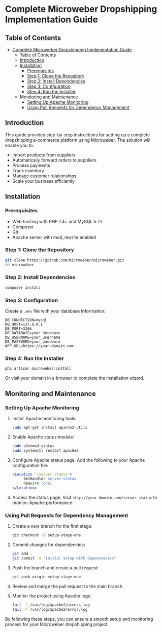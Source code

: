 # Complete Microweber Dropshipping Implementation Guide

## Table of Contents
- [Complete Microweber Dropshipping Implementation Guide](#complete-microweber-dropshipping-implementation-guide)
  - [Table of Contents](#table-of-contents)
  - [Introduction](#introduction)
  - [Installation](#installation)
    - [Prerequisites](#prerequisites)
    - [Step 1: Clone the Repository](#step-1-clone-the-repository)
    - [Step 2: Install Dependencies](#step-2-install-dependencies)
    - [Step 3: Configuration](#step-3-configuration)
    - [Step 4: Run the Installer](#step-4-run-the-installer)
  - [Monitoring and Maintenance](#monitoring-and-maintenance)
    - [Setting Up Apache Monitoring](#setting-up-apache-monitoring)
    - [Using Pull Requests for Dependency Management](#using-pull-requests-for-dependency-management)

## Introduction

This guide provides step-by-step instructions for setting up a complete dropshipping e-commerce platform using Microweber. The solution will enable you to:
- Import products from suppliers
- Automatically forward orders to suppliers
- Process payments
- Track inventory
- Manage customer relationships
- Scale your business efficiently

## Installation

### Prerequisites
- Web hosting with PHP 7.4+ and MySQL 5.7+
- Composer
- Git
- Apache server with mod_rewrite enabled

### Step 1: Clone the Repository
```bash
git clone https://github.com/microweber/microweber.git
cd microweber
```

### Step 2: Install Dependencies
```bash
composer install
```

### Step 3: Configuration
Create a `.env` file with your database information:
```
DB_CONNECTION=mysql
DB_HOST=127.0.0.1
DB_PORT=3306
DB_DATABASE=your_database
DB_USERNAME=your_username
DB_PASSWORD=your_password
APP_URL=https://your-domain.com
```

### Step 4: Run the Installer
```bash
php artisan microweber:install
```

Or visit your domain in a browser to complete the installation wizard.

## Monitoring and Maintenance

### Setting Up Apache Monitoring
1. Install Apache monitoring tools:
    ```bash
    sudo apt-get install apache2-utils
    ```

2. Enable Apache status module:
    ```bash
    sudo a2enmod status
    sudo systemctl restart apache2
    ```

3. Configure Apache status page:
    Add the following to your Apache configuration file:
    ```apache
    <Location "/server-status">
         SetHandler server-status
         Require local
    </Location>
    ```

4. Access the status page:
    Visit `http://your-domain.com/server-status` to monitor Apache performance.

### Using Pull Requests for Dependency Management
1. Create a new branch for the first stage:
    ```bash
    git checkout -b setup-stage-one
    ```

2. Commit changes for dependencies:
    ```bash
    git add .
    git commit -m "Initial setup with dependencies"
    ```

3. Push the branch and create a pull request:
    ```bash
    git push origin setup-stage-one
    ```

4. Review and merge the pull request to the main branch.

5. Monitor the project using Apache logs:
    ```bash
    tail -f /var/log/apache2/access.log
    tail -f /var/log/apache2/error.log
    ```

By following these steps, you can ensure a smooth setup and monitoring process for your Microweber dropshipping project.
